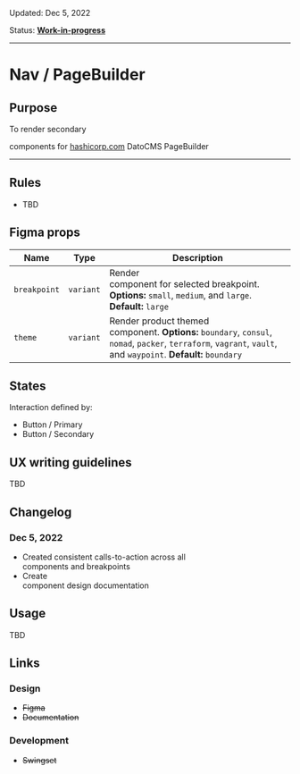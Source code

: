 Updated: Dec 5, 2022

Status: **[Work-in-progress](https://hashicorp-wpl-documentation.vercel.app/guides/can-i-use#work-in-progress)**



---

# Nav / PageBuilder

## Purpose

To render secondary <nav /> components for [hashicorp.com](https://www.hashicorp.com/) DatoCMS PageBuilder



---

## Rules

* TBD

## Figma props

| Name | Type | Description |
|----|----|----|
| `breakpoint` | `variant` | Render <nav /> component for selected breakpoint. **Options:** `small`, `medium`, and `large`. **Default:** `large` |
| `theme` | `variant` | Render product themed <nav /> component. **Options:** `boundary`, `consul`, `nomad`, `packer`, `terraform`, `vagrant`, `vault`, and `waypoint`. **Default:** `boundary` |

## States

Interaction defined by:

* Button / Primary
* Button / Secondary

## UX writing guidelines

TBD

## Changelog

### Dec 5, 2022

* Created consistent calls-to-action across all <nav /> components and breakpoints
* Create <nav /> component design documentation

## Usage

TBD

## Links

### Design

* ~~Figma~~
* ~~Documentation~~

### Development

* ~~Swingset~~



